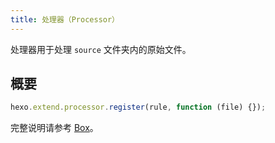 ```yaml
---
title: 处理器（Processor）
---
```


处理器用于处理 `source` 文件夹内的原始文件。

## 概要

```js
hexo.extend.processor.register(rule, function (file) {});
```

完整说明请参考 [Box](box.html)。
